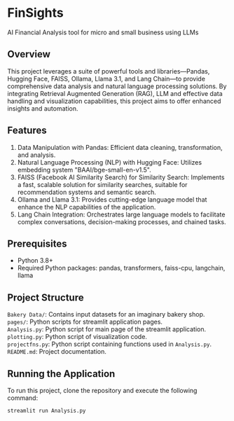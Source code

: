 # FinSights
 AI Financial Analysis tool for micro and small business using LLMs

## Overview
 This project leverages a suite of powerful tools and libraries—Pandas, Hugging Face, FAISS, Ollama, Llama 3.1, and Lang Chain—to provide comprehensive data analysis and natural language
 processing solutions. By integrating Retrieval Augmented Generation (RAG), LLM and effective data handling and visualization capabilities, this project aims to offer enhanced insights and automation.

## Features
 1. Data Manipulation with Pandas: Efficient data cleaning, transformation, and analysis.
 2. Natural Language Processing (NLP) with Hugging Face: Utilizes embedding system "BAAI/bge-small-en-v1.5".
 3. FAISS (Facebook AI Similarity Search) for Similarity Search: Implements a fast, scalable solution for similarity searches, suitable for recommendation systems and semantic search.
 4. Ollama and Llama 3.1: Provides cutting-edge language model that enhance the NLP capabilities of the application.
 5. Lang Chain Integration: Orchestrates large language models to facilitate complex conversations, decision-making processes, and chained tasks.

## Prerequisites
- Python 3.8+
- Required Python packages: pandas, transformers, faiss-cpu, langchain, llama

## Project Structure
`Bakery Data/`: Contains input datasets for an imaginary bakery shop.<br>
`pages/`: Python scripts for streamlit application pages.<br>
`Analysis.py`: Python script for main page of the streamlit application.<br>
`plotting.py`: Python script of visualization code.<br>
`projectfns.py`: Python script containing functions used in `Analysis.py`.<br>
`README.md`: Project documentation.

## Running the Application

To run this project, clone the repository and execute the following command:

```bash
streamlit run Analysis.py

